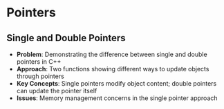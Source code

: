 # Pointers

## Single and Double Pointers
- **Problem**: Demonstrating the difference between single and double pointers in C++
- **Approach**: Two functions showing different ways to update objects through pointers
- **Key Concepts**: Single pointers modify object content; double pointers can update the pointer itself
- **Issues**: Memory management concerns in the single pointer approach